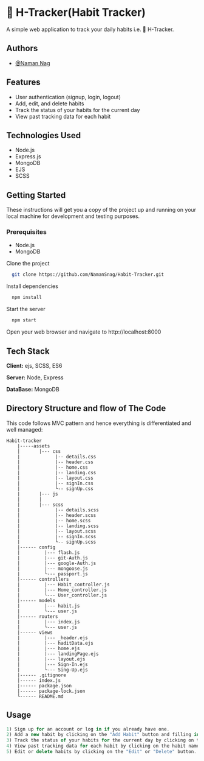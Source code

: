 
# 💪 H-Tracker(Habit Tracker)
A simple web application to track your daily habits i.e. 💪 H-Tracker.

## Authors

- [@Naman Nag](https://github.com/NamanSnag/Habit-Tracker)

## Features

- User authentication (signup, login, logout)
- Add, edit, and delete habits
- Track the status of your habits for the current day
- View past tracking data for each habit


## Technologies Used

- Node.js
- Express.js
- MongoDB
- EJS
- SCSS


## Getting Started

These instructions will get you a copy of the project up and running on your local machine for development and testing purposes.

### Prerequisites
- Node.js
- MongoDB

Clone the project

```bash
  git clone https://github.com/NamanSnag/Habit-Tracker.git
```

Install dependencies

```bash
  npm install
```

Start the server

```bash
  npm start
```

Open your web browser and navigate to http://localhost:8000

## Tech Stack

**Client:** ejs, SCSS, ES6

**Server:** Node, Express

**DataBase:** MongoDB

## Directory Structure and flow of The Code
This code follows MVC pattern and hence everything is differentiated and well managed:

    Habit-tracker
        |-----assets
        |       |--- css
        |             |-- details.css
        |             |-- header.css
        |             |-- home.css
        |             |-- landing.css
        |             |-- layout.css
        |             |-- signIn.css
        |             └-- signUp.css
        |       |--- js
        |       |     
        |       |--- scss
        |             |-- details.scss
        |             |-- header.scss
        |             |-- home.scss
        |             |-- landing.scss
        |             |-- layout.scss
        |             |-- signIn.scss
        |             └-- signUp.scss
        |------ config
        |         |--- flash.js
        |         |--- git-Auth.js
        |         |--- google-Auth.js
        |         |--- mongoose.js
        |         └--- passport.js
        |------ controllers
        |         |--- Habit_controller.js
        |         |--- Home_controller.js
        |         └--- User_controller.js
        |------ models
        |         |--- habit.js
        |         └--- user.js
        |------ routers
        |         |--- index.js
        |         └--- user.js
        |------ views
        |         |--- _header.ejs
        |         |--- haditData.ejs
        |         |--- home.ejs
        |         |--- landingPage.ejs
        |         |--- layout.ejs
        |         |--- Sign-In.ejs
        |         └--- Sing-Up.ejs
        |------ .gitignore
        |------ index.js
        |------ package.json
        |------ package-lock.json
        └------ README.md

## Usage

```javascript
1) Sign up for an account or log in if you already have one.
2) Add a new habit by clicking on the "Add Habit" button and filling in the form.
3) Track the status of your habits for the current day by clicking on the "Mark as Done" or "Mark as Not Done" button.
4) View past tracking data for each habit by clicking on the habit name.
5) Edit or delete habits by clicking on the "Edit" or "Delete" button.
```


